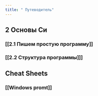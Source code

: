 ```yaml
---
title: " Путеводитель"
---
```


## 2 Основы Си
### [[2.1 Пишем простую программу]]
### [[2.2 Структура программы]]]


## Cheat Sheets
### [[Windows promt]]



